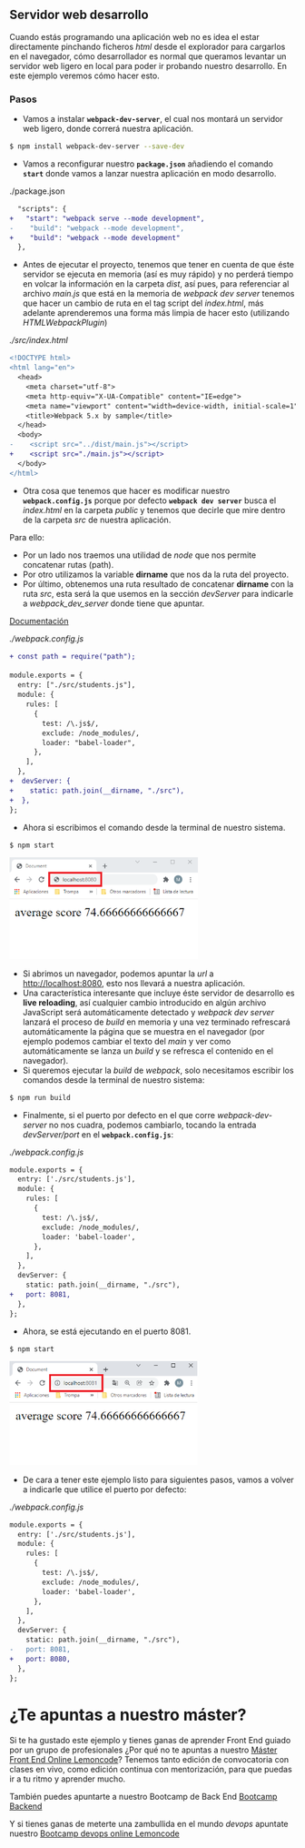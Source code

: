 ## Servidor web desarrollo

Cuando estás programando una aplicación web no es idea el estar directamente pinchando ficheros _html_ desde el explorador para cargarlos en el navegador, cómo desarrollador es normal que queramos levantar un servidor web ligero en local para poder ir probando nuestro desarrollo. En este ejemplo veremos cómo hacer esto.

### Pasos

- Vamos a instalar **`webpack-dev-server`**, el cual nos montará un servidor web ligero, donde correrá nuestra aplicación.

```bash
$ npm install webpack-dev-server --save-dev
```

- Vamos a reconfigurar nuestro **`package.json`** añadiendo el comando **`start`** donde vamos a lanzar nuestra aplicación en modo desarrollo.

./package.json

```diff
  "scripts": {
+   "start": "webpack serve --mode development",
-    "build": "webpack --mode development",
+    "build": "webpack --mode development"
  },
```

- Antes de ejecutar el proyecto, tenemos que tener en cuenta de que éste servidor se ejecuta en memoria (así es muy rápido) y no
  perderá tiempo en volcar la información en la carpeta _dist_, así pues, para referenciar al archivo _main.js_ que está en la memoria de
  _webpack dev server_ tenemos que hacer un cambio de ruta en el tag script del _index.html_, más adelante
  aprenderemos una forma más limpia de hacer esto (utilizando _HTMLWebpackPlugin_)

_./src/index.html_

```diff
<!DOCTYPE html>
<html lang="en">
  <head>
    <meta charset="utf-8">
    <meta http-equiv="X-UA-Compatible" content="IE=edge">
    <meta name="viewport" content="width=device-width, initial-scale=1">
    <title>Webpack 5.x by sample</title>
  </head>
  <body>
-    <script src="../dist/main.js"></script>
+    <script src="./main.js"></script>
  </body>
</html>
```

- Otra cosa que tenemos que hacer es modificar nuestro **`webpack.config.js`** porque por defecto **`webpack dev server`** busca el _index.html_ en la carpeta _public_ y tenemos que decirle que mire dentro de la carpeta _src_ de nuestra aplicación.

Para ello:

- Por un lado nos traemos una utilidad de _node_ que nos permite concatenar rutas (path).
- Por otro utilizamos la variable **dirname** que nos da la ruta del proyecto.
- Por último, obtenemos una ruta resultado de concatenar **dirname** con la ruta _src_,
  esta será la que usemos en la sección _devServer_ para indicarle a _webpack_dev_server_
  donde tiene que apuntar.

[Documentación](https://webpack.js.org/configuration/dev-server/)

_./webpack.config.js_

```diff
+ const path = require("path");

module.exports = {
  entry: ["./src/students.js"],
  module: {
    rules: [
      {
        test: /\.js$/,
        exclude: /node_modules/,
        loader: "babel-loader",
      },
    ],
  },
+  devServer: {
+    static: path.join(__dirname, "./src"),
+  },
};
```

- Ahora si escribimos el comando desde la terminal de nuestro sistema.

```bash
$ npm start
```

<img src="./content/html-webpluging3.PNG" alt="html-webpluging3" style="zoom:67%;" />

- Si abrimos un navegador, podemos apuntar la _url_ a [http://localhost:8080](http://localhost:8080/), esto nos llevará a nuestra aplicación.
- Una característica interesante que incluye éste servidor de desarrollo es **live reloading**, así cualquier cambio introducido en algún archivo JavaScript será automáticamente detectado y _webpack dev server_ lanzará el proceso de _build_ en memoria y una vez terminado refrescará automáticamente la página que se muestra en el navegador (por ejemplo podemos cambiar el texto del _main_ y ver como automáticamente se lanza un _build_ y se refresca el contenido en el navegador).
- Si queremos ejecutar la _build_ de _webpack_, solo necesitamos escribir los comandos desde la terminal de nuestro sistema:

```bash
$ npm run build
```

- Finalmente, si el puerto por defecto en el que corre _webpack-dev-server_ no nos cuadra, podemos
  cambiarlo, tocando la entrada _devServer/port_ en el **`webpack.config.js`**:

_./webpack.config.js_

```diff
module.exports = {
  entry: ['./src/students.js'],
  module: {
    rules: [
      {
        test: /\.js$/,
        exclude: /node_modules/,
        loader: 'babel-loader',
      },
    ],
  },
  devServer: {
    static: path.join(__dirname, "./src"),
+   port: 8081,
  },
};
```

- Ahora, se está ejecutando en el puerto 8081.

```bash
$ npm start
```

<img src="./content/webpack-dev-server.png" alt="webpack-dev-server" style="zoom:67%;" />

- De cara a tener este ejemplo listo para siguientes pasos, vamos a volver a indicarle
  que utilice el puerto por defecto:

_./webpack.config.js_

```diff
module.exports = {
  entry: ['./src/students.js'],
  module: {
    rules: [
      {
        test: /\.js$/,
        exclude: /node_modules/,
        loader: 'babel-loader',
      },
    ],
  },
  devServer: {
    static: path.join(__dirname, "./src"),
-   port: 8081,
+   port: 8080,
  },
};
```

# ¿Te apuntas a nuestro máster?

Si te ha gustado este ejemplo y tienes ganas de aprender Front End
guiado por un grupo de profesionales ¿Por qué no te apuntas a
nuestro [Máster Front End Online Lemoncode](https://lemoncode.net/master-frontend#inicio-banner)? Tenemos tanto edición de convocatoria
con clases en vivo, como edición continua con mentorización, para
que puedas ir a tu ritmo y aprender mucho.

También puedes apuntarte a nuestro Bootcamp de Back End [Bootcamp Backend](https://lemoncode.net/bootcamp-backend#inicio-banner)

Y si tienes ganas de meterte una zambullida en el mundo _devops_
apuntate nuestro [Bootcamp devops online Lemoncode](https://lemoncode.net/bootcamp-devops#bootcamp-devops/inicio)
